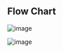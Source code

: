 ## Flow Chart 

![image](https://github.com/user-attachments/assets/73609e8c-a89a-4d2b-8e2a-b64894bb19ce)

![image](https://github.com/user-attachments/assets/abfd0196-4f19-4f59-a02e-f04661e5a334)
